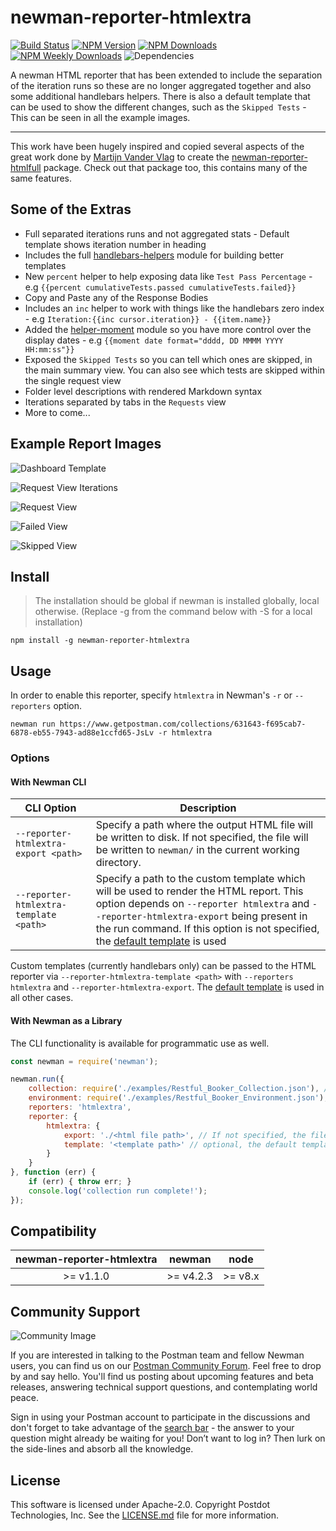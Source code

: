 # newman-reporter-htmlextra

[![Build Status](https://travis-ci.org/DannyDainton/newman-reporter-htmlextra.svg?branch=master)](https://travis-ci.org/DannyDainton/newman-reporter-htmlextra)
[![NPM Version](https://img.shields.io/npm/v/newman-reporter-htmlextra.svg?style=flat-square)](https://www.npmjs.com/package/newman-reporter-htmlextra)
[![NPM Downloads](https://img.shields.io/npm/dt/newman-reporter-htmlextra.svg?style=flat-square)](https://www.npmjs.com/package/newman-reporter-htmlextra)
[![NPM Weekly Downloads](https://img.shields.io/npm/dw/newman-reporter-htmlextra.svg?style=flat-square)](https://www.npmjs.com/package/newman-reporter-htmlextra)
![Dependencies](https://img.shields.io/david/dannydainton/newman-reporter-htmlextra.svg?style=flat-square)

A newman HTML reporter that has been extended to include the separation of the iteration runs so these are no longer aggregated together and also some additional handlebars helpers. There is also a default template that can be used to show the different changes, such as the `Skipped Tests` - This can be seen in all the example images.

---

This work have been hugely inspired and copied several aspects of the great work done by [Martijn Vander Vlag](https://github.com/martijnvandervlag) to create the [newman-reporter-htmlfull](https://github.com/martijnvandervlag/newman-reporter-htmlfull) package. Check out that package too, this contains many of the same features.

## Some of the Extras

- Full separated iterations runs and not aggregated stats - Default template shows iteration number in heading
- Includes the full [handlebars-helpers](https://www.npmjs.com/package/handlebars-helpers) module for building better templates
- New `percent` helper to help exposing data like `Test Pass Percentage` - e.g `{{percent cumulativeTests.passed cumulativeTests.failed}}`
- Copy and Paste any of the Response Bodies
- Includes an `inc` helper to work with things like the handlebars zero index - e.g `Iteration:{{inc cursor.iteration}} - {{item.name}}`
- Added the [helper-moment](https://github.com/helpers/helper-moment) module so you have more control over the display dates - e.g `{{moment date format="dddd, DD MMMM YYYY HH:mm:ss"}}`
- Exposed the `Skipped Tests` so you can tell which ones are skipped, in the main summary view. You can also see which tests are skipped within the single request view
- Folder level descriptions with rendered Markdown syntax
- Iterations separated by tabs in the `Requests` view
- More to come...

## Example Report Images

![Dashboard Template](./examples/Dashboard_Template.PNG)

![Request View Iterations](./examples/Request_View_Iterations.PNG)

![Request View](./examples/Request_View.PNG)

![Failed View](./examples/Failed_View.PNG)

![Skipped View](./examples/Skipped_View.PNG)

## Install

> The installation should be global if newman is installed globally, local otherwise. (Replace -g from the command below with -S for a local installation)

```console
npm install -g newman-reporter-htmlextra
```

## Usage

In order to enable this reporter, specify `htmlextra` in Newman's `-r` or `--reporters` option.

```console
newman run https://www.getpostman.com/collections/631643-f695cab7-6878-eb55-7943-ad88e1ccfd65-JsLv -r htmlextra
```

### Options

#### With Newman CLI

| CLI Option  | Description       |
|-------------|-------------------|
| `--reporter-htmlextra-export <path>` | Specify a path where the output HTML file will be written to disk. If not specified, the file will be written to `newman/` in the current working directory. |
| `--reporter-htmlextra-template <path>` | Specify a path to the custom template which will be used to render the HTML report. This option depends on `--reporter htmlextra` and `--reporter-htmlextra-export` being present in the run command. If this option is not specified, the [default template](./lib/dashboard-template.hbs) is used |

Custom templates (currently handlebars only) can be passed to the HTML reporter via `--reporter-htmlextra-template <path>` with `--reporters htmlextra` and `--reporter-htmlextra-export`.
The [default template](./lib/dashboard-template.hbs) is used in all other cases.

#### With Newman as a Library

The CLI functionality is available for programmatic use as well.

```javascript
const newman = require('newman');

newman.run({
    collection: require('./examples/Restful_Booker_Collection.json'), // can also provide a URL or path to a local JSON file.
    environment: require('./examples/Restful_Booker_Environment.json'),
    reporters: 'htmlextra',
    reporter: {
        htmlextra: {
            export: './<html file path>', // If not specified, the file will be written to `newman/` in the current working directory.
            template: '<template path>' // optional, the default template will be used if one is not specified 
        }
    }
}, function (err) {
    if (err) { throw err; }
    console.log('collection run complete!');
});
```

## Compatibility

| **newman-reporter-htmlextra** | **newman** | **node** |
|:------------------------:|:----------:|:--------:|
|         >= v1.1.0          | >= v4.2.3  | >= v8.x  |

## Community Support

![Community Image](https://avatars1.githubusercontent.com/u/3220138?v=3&s=120)

If you are interested in talking to the Postman team and fellow Newman users, you can find us on our [Postman Community Forum](https://community.getpostman.com). Feel free to drop by and say hello. You'll find us posting about upcoming features and beta releases, answering technical support questions, and contemplating world peace.

Sign in using your Postman account to participate in the discussions and don't forget to take advantage of the [search bar](https://community.getpostman.com/search?q=newman) - the answer to your question might already be waiting for you! Don’t want to log in? Then lurk on the side-lines and absorb all the knowledge.

## License

This software is licensed under Apache-2.0. Copyright Postdot Technologies, Inc. See the [LICENSE.md](LICENSE.md) file for more information.
